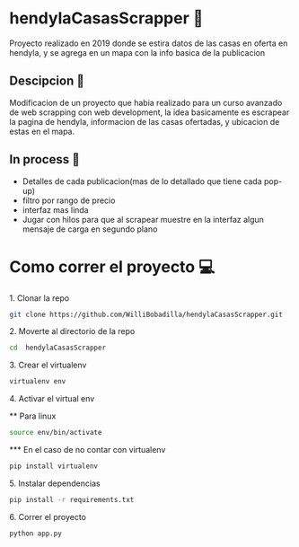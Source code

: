 # hendylaCasasScrapper :maple_leaf:

Proyecto realizado en 2019 donde se estira datos de las casas en oferta en hendyla, y se agrega en un mapa con la info basica de la publicacion

## Descipcion :page_facing_up:

Modificacion de un proyecto que habia realizado para un curso avanzado de web scrapping con web development, la idea basicamente es escrapear la pagina de hendyla, informacion de las casas ofertadas, y ubicacion de estas en el mapa.

## In process :hammer:

- Detalles de cada publicacion(mas de lo detallado que tiene cada pop-up)
- filtro por rango de precio
- interfaz mas linda
- Jugar con hilos para que al scrapear muestre en la interfaz algun mensaje de carga en segundo plano

# Como correr el proyecto :computer:

<p>1. Clonar la repo</p>

```bash
git clone https://github.com/WilliBobadilla/hendylaCasasScrapper.git
```

<p>2. Moverte al directorio de la repo</p>

```bash
cd  hendylaCasasScrapper
```

<p>3. Crear el virtualenv</p>

```bash
virtualenv env
```

<p>4. Activar el virtual env</p> 
** Para linux

```bash
source env/bin/activate
```

\*\*\* En el caso de no contar con virtualenv

```bash
pip install virtualenv
```

<p>5. Instalar dependencias</p>

```bash
pip install -r requirements.txt
```

<p>6. Correr el proyecto </p>

```bash
python app.py
```
